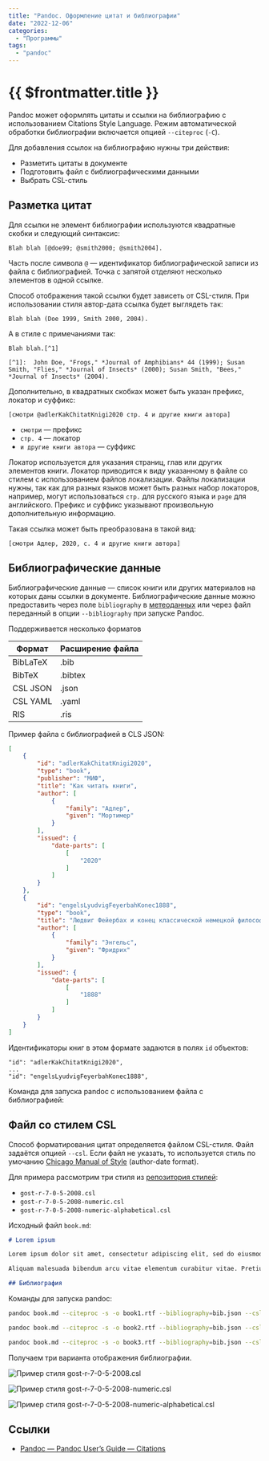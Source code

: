 ```yaml
---
title: "Pandoc. Оформление цитат и библиографии"
date: "2022-12-06"
categories: 
  - "Программы"
tags: 
  - "pandoc"
---
```


# {{ $frontmatter.title }}

Pandoc может оформлять цитаты и ссылки на библиографию с использованием Citations Style Language. Режим автоматической обработки библиографии включается опцией `--citeproc` (`-C`). 

Для добавления ссылок на библиографию нужны три действия:

* Разметить цитаты в документе
* Подготовить файл с библиографическими данными
* Выбрать CSL-стиль

## Разметка цитат

Для ссылки не элемент библиографии используются квадратные скобки и следующий синтаксис:

```text
Blah blah [@doe99; @smith2000; @smith2004].
```

Часть после символа `@` — идентификатор библиографической записи из файла с библиографией. Точка с запятой отделяют несколько элементов в одной ссылке.

Способ отображения такой ссылки будет зависеть от CSL-стиля. При использовании стиля автор-дата ссылка будет выглядеть так:

```
Blah blah (Doe 1999, Smith 2000, 2004).
```

А в стиле с примечаниями так:

```
Blah blah.[^1]

[^1]:  John Doe, "Frogs," *Journal of Amphibians* 44 (1999); Susan Smith, "Flies," *Journal of Insects* (2000); Susan Smith, "Bees," *Journal of Insects* (2004).
```

Дополнительно, в квадратных скобках может быть указан префикс, локатор и суффикс:

```
[смотри @adlerKakChitatKnigi2020 стр. 4 и другие книги автора]
```

* `смотри` — префикс
* `стр. 4` — локатор
* `и другие книги автора` — суффикс

Локатор используется для указания страниц, глав или других элементов книги. Локатор приводится к виду указанному в файле со стилем с использованием файлов локализации. Файлы локализации нужны, так как для разных языков может быть разных набор локаторов, например, могут использоваться `стр.` для русского языка и `page` для английского. Префикс и суффикс указывают произвольную дополнительную информацию.

Такая ссылка может быть преобразована в такой вид:

```
[смотри Адлер, 2020, с. 4 и другие книги автора]
```

## Библиографические данные

Библиографические данные — список книги или других материалов на которых даны ссылки в документе. Библиографические данные можно предоставить через поле `bibliography` в [метеоданных](pandoc-metadata.md) или через файл переданный в опции `--bibliography` при запуске Pandoc.

Поддерживается несколько форматов

| Формат   | Расширение файла |
| -------- | ---------------- |
| BibLaTeX | .bib             |
| BibTeX   | .bibtex          |
| CSL JSON | .json            |
| CSL YAML | .yaml            |
| RIS      | .ris             |

Пример файла с библиографией в CLS JSON:

```json
[
    {
        "id": "adlerKakChitatKnigi2020",
        "type": "book",
        "publisher": "МИФ",
        "title": "Как читать книги",
        "author": [
            {
                "family": "Адлер",
                "given": "Мортимер"
            }
        ],
        "issued": {
            "date-parts": [
                [
                    "2020"
                ]
            ]
        }
    },
    {
        "id": "engelsLyudvigFeyerbahKonec1888",
        "type": "book",
        "title": "Людвиг Фейербах и конец классической немецкой философии",
        "author": [
            {
                "family": "Энгельс",
                "given": "Фридрих"
            }
        ],
        "issued": {
            "date-parts": [
                [
                    "1888"
                ]
            ]
        }
    }
]
```

Идентификаторы книг в этом формате задаются в полях `id` объектов:

```
"id": "adlerKakChitatKnigi2020",
...
"id": "engelsLyudvigFeyerbahKonec1888",
```

Команда для запуска pandoc с использованием файла с библиографией:

## Файл со стилем CSL

Способ форматирования цитат определяется файлом CSL-стиля. Файл задаётся опцией `--csl`. Если файл не указать, то используется стиль по умочанию [Chicago Manual of Style](https://www.chicagomanualofstyle.org/home.html) (author-date format). 

Для примера рассмотрим три стиля из [репозитория стилей](https://github.com/citation-style-language/styles):

* `gost-r-7-0-5-2008.csl`
* `gost-r-7-0-5-2008-numeric.csl`
* `gost-r-7-0-5-2008-numeric-alphabetical.csl`

Исходный файл `book.md`:

```md
# Lorem ipsum

Lorem ipsum dolor sit amet, consectetur adipiscing elit, sed do eiusmod tempor incididunt ut labore et dolore magna aliqua. Fringilla ut morbi tincidunt augue interdum velit euismod in pellentesque.[@engelsLyudvigFeyerbahKonec1888]

Aliquam malesuada bibendum arcu vitae elementum curabitur vitae. Pretium quam vulputate dignissim suspendisse in est ante [@adlerKakChitatKnigi2020]. Nisl tincidunt eget nullam non nisi est sit. Viverra justo nec ultrices dui. Dui id ornare arcu odio ut sem nulla pharetra [смотри @adlerKakChitatKnigi2020 стр. 4 и другие книги автора]. Morbi tempus iaculis urna id volutpat lacus laoreet non. Hac habitasse platea dictumst quisque sagittis purus sit amet.

## Библиография
```

Команды для запуска pandoc:

```bash
pandoc book.md --citeproc -s -o book1.rtf --bibliography=bib.json --csl=gost-r-7-0-5-2008.csl

pandoc book.md --citeproc -s -o book2.rtf --bibliography=bib.json --csl=gost-r-7-0-5-2008-numeric.csl

pandoc book.md --citeproc -s -o book3.rtf --bibliography=bib.json --csl=gost-r-7-0-5-2008-numeric-alphabetical.csl
```

Получаем три варианта отображения библиографии.

![Пример стиля gost-r-7-0-5-2008.csl](/images/pandoc/pandoc_citeproc_01.png)

![Пример стиля gost-r-7-0-5-2008-numeric.csl](/images/pandoc/pandoc_citeproc_02.png)

![Пример стиля gost-r-7-0-5-2008-numeric-alphabetical.csl](/images/pandoc/pandoc_citeproc_03.png)

## Ссылки

- [Pandoc — Pandoc User’s Guide — Citations](https://pandoc.org/MANUAL.html#citations)
